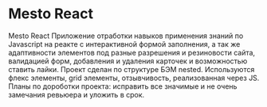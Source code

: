 # Mesto React
Mesto React
Приложение отработки навыков применения знаний по Javascript на реакте с интерактивной формой заполнения, а так же адаптивности элементов под разные разрешения и резиновости сайта, валидацией форм, добавления и удаления карточек и возможностью ставить лайки.
Проект сделан по структуре БЭМ nested. Используются флекс элементы, grid элементы, отзывчивость, реализованная через JS.
Планы по дороботки проекта: исправить все значимые и не очень замечания ревьюера и уложить в срок.
